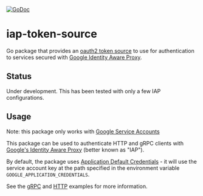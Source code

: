 
[![GoDoc](https://godoc.org/github.com/bakins/iap-token-source?status.svg)](https://godoc.org/github.com/bakins/iap-token-source)

# iap-token-source

Go package that provides an [oauth2 token source](https://godoc.org/golang.org/x/oauth2#TokenSource) to use
for authentication to services secured with [Google Identity Aware Proxy](https://cloud.google.com/iap/docs/authentication-howto#authenticating_from_a_service_account).

## Status

Under development.  This has been tested with only a few IAP configurations.

## Usage

Note: this package only works with [Google Service Accounts](https://cloud.google.com/iam/docs/understanding-service-accounts)


This package can be used to authenticate HTTP and gRPC clients with [Google's Identity Aware Proxy](https://cloud.google.com/iap/) (better known as 
"IAP").

By default, the package uses [Application Default Credentials](https://cloud.google.com/video-intelligence/docs/common/auth#authenticating_with_application_default_credentials) - it will use the service account key at the path specified in the environment 
variable `GOOGLE_APPLICATION_CREDENTIALS`.

See the [gRPC](./examples/grpc/) and [HTTP](./examples/http/) examples for more information.
